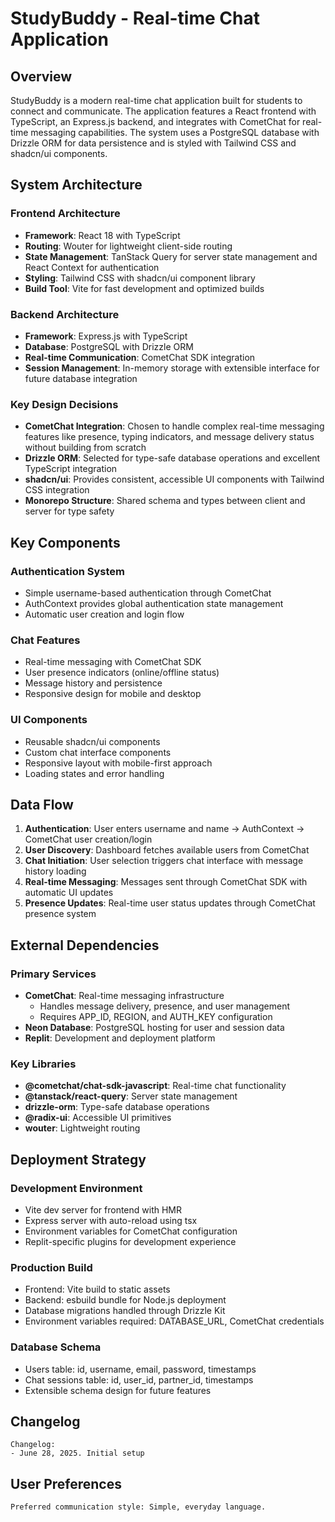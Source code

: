 # StudyBuddy - Real-time Chat Application

## Overview

StudyBuddy is a modern real-time chat application built for students to connect and communicate. The application features a React frontend with TypeScript, an Express.js backend, and integrates with CometChat for real-time messaging capabilities. The system uses a PostgreSQL database with Drizzle ORM for data persistence and is styled with Tailwind CSS and shadcn/ui components.

## System Architecture

### Frontend Architecture
- **Framework**: React 18 with TypeScript
- **Routing**: Wouter for lightweight client-side routing
- **State Management**: TanStack Query for server state management and React Context for authentication
- **Styling**: Tailwind CSS with shadcn/ui component library
- **Build Tool**: Vite for fast development and optimized builds

### Backend Architecture
- **Framework**: Express.js with TypeScript
- **Database**: PostgreSQL with Drizzle ORM
- **Real-time Communication**: CometChat SDK integration
- **Session Management**: In-memory storage with extensible interface for future database integration

### Key Design Decisions
- **CometChat Integration**: Chosen to handle complex real-time messaging features like presence, typing indicators, and message delivery status without building from scratch
- **Drizzle ORM**: Selected for type-safe database operations and excellent TypeScript integration
- **shadcn/ui**: Provides consistent, accessible UI components with Tailwind CSS integration
- **Monorepo Structure**: Shared schema and types between client and server for type safety

## Key Components

### Authentication System
- Simple username-based authentication through CometChat
- AuthContext provides global authentication state management
- Automatic user creation and login flow

### Chat Features
- Real-time messaging with CometChat SDK
- User presence indicators (online/offline status)
- Message history and persistence
- Responsive design for mobile and desktop

### UI Components
- Reusable shadcn/ui components
- Custom chat interface components
- Responsive layout with mobile-first approach
- Loading states and error handling

## Data Flow

1. **Authentication**: User enters username and name → AuthContext → CometChat user creation/login
2. **User Discovery**: Dashboard fetches available users from CometChat
3. **Chat Initiation**: User selection triggers chat interface with message history loading
4. **Real-time Messaging**: Messages sent through CometChat SDK with automatic UI updates
5. **Presence Updates**: Real-time user status updates through CometChat presence system

## External Dependencies

### Primary Services
- **CometChat**: Real-time messaging infrastructure
  - Handles message delivery, presence, and user management
  - Requires APP_ID, REGION, and AUTH_KEY configuration
- **Neon Database**: PostgreSQL hosting for user and session data
- **Replit**: Development and deployment platform

### Key Libraries
- **@cometchat/chat-sdk-javascript**: Real-time chat functionality
- **@tanstack/react-query**: Server state management
- **drizzle-orm**: Type-safe database operations
- **@radix-ui**: Accessible UI primitives
- **wouter**: Lightweight routing

## Deployment Strategy

### Development Environment
- Vite dev server for frontend with HMR
- Express server with auto-reload using tsx
- Environment variables for CometChat configuration
- Replit-specific plugins for development experience

### Production Build
- Frontend: Vite build to static assets
- Backend: esbuild bundle for Node.js deployment
- Database migrations handled through Drizzle Kit
- Environment variables required: DATABASE_URL, CometChat credentials

### Database Schema
- Users table: id, username, email, password, timestamps
- Chat sessions table: id, user_id, partner_id, timestamps
- Extensible schema design for future features

## Changelog

```
Changelog:
- June 28, 2025. Initial setup
```

## User Preferences

```
Preferred communication style: Simple, everyday language.
```